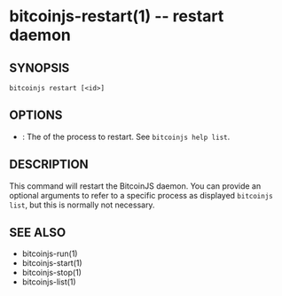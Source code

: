 bitcoinjs-restart(1) -- restart daemon
======================================

## SYNOPSIS

    bitcoinjs restart [<id>]

## OPTIONS

  * <id>:
    The <id> of the process to restart. See `bitcoinjs help list`.

## DESCRIPTION

This command will restart the BitcoinJS daemon. You can provide an
optional <id> arguments to refer to a specific process as displayed
`bitcoinjs list`, but this is normally not necessary.

## SEE ALSO

* bitcoinjs-run(1)
* bitcoinjs-start(1)
* bitcoinjs-stop(1)
* bitcoinjs-list(1)

